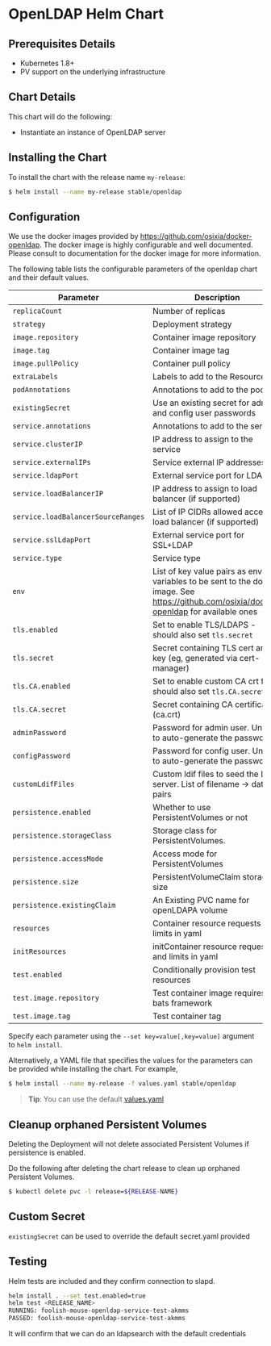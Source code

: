 # OpenLDAP Helm Chart

## Prerequisites Details
* Kubernetes 1.8+
* PV support on the underlying infrastructure

## Chart Details
This chart will do the following:

* Instantiate an instance of OpenLDAP server

## Installing the Chart

To install the chart with the release name `my-release`:

```bash
$ helm install --name my-release stable/openldap
```

## Configuration

We use the docker images provided by https://github.com/osixia/docker-openldap. The docker image is highly configurable and well documented. Please consult to documentation for the docker image for more information.

The following table lists the configurable parameters of the openldap chart and their default values.

| Parameter                          | Description                                                                                                                               | Default             |
| ---------------------------------- | ----------------------------------------------------------------------------------------------------------------------------------------- | ------------------- |
| `replicaCount`                     | Number of replicas                                                                                                                        | `1`                 |
| `strategy`                         | Deployment strategy                                                                                                                       | `{}`                |
| `image.repository`                 | Container image repository                                                                                                                | `osixia/openldap`   |
| `image.tag`                        | Container image tag                                                                                                                       | `1.1.10`            |
| `image.pullPolicy`                 | Container pull policy                                                                                                                     | `IfNotPresent`      |
| `extraLabels`                      | Labels to add to the Resources                                                                                                            | `{}`                |
| `podAnnotations`                   | Annotations to add to the pod                                                                                                             | `{}`                |
| `existingSecret`                   | Use an existing secret for admin and config user passwords                                                                                | `""`                |
| `service.annotations`              | Annotations to add to the service                                                                                                         | `{}`                |
| `service.clusterIP`                | IP address to assign to the service                                                                                                       | `""`                |
| `service.externalIPs`              | Service external IP addresses                                                                                                             | `[]`                |
| `service.ldapPort`                 | External service port for LDAP                                                                                                            | `389`               |
| `service.loadBalancerIP`           | IP address to assign to load balancer (if supported)                                                                                      | `""`                |
| `service.loadBalancerSourceRanges` | List of IP CIDRs allowed access to load balancer (if supported)                                                                           | `[]`                |
| `service.sslLdapPort`              | External service port for SSL+LDAP                                                                                                        | `636`               |
| `service.type`                     | Service type                                                                                                                              | `ClusterIP`         |
| `env`                              | List of key value pairs as env variables to be sent to the docker image. See https://github.com/osixia/docker-openldap for available ones | `[see values.yaml]` |
| `tls.enabled`                      | Set to enable TLS/LDAPS - should also set `tls.secret`                                                                                    | `false`             |
| `tls.secret`                       | Secret containing TLS cert and key (eg, generated via cert-manager)                                                                       | `""`                |
| `tls.CA.enabled`                   | Set to enable custom CA crt file - should also set `tls.CA.secret`                                                                        | `false`             |
| `tls.CA.secret`                    | Secret containing CA certificate (ca.crt)                                                                                                 | `""`                |
| `adminPassword`                    | Password for admin user. Unset to auto-generate the password                                                                              | None                |
| `configPassword`                   | Password for config user. Unset to auto-generate the password                                                                             | None                |
| `customLdifFiles`                  | Custom ldif files to seed the LDAP server. List of filename -> data pairs                                                                 | None                |
| `persistence.enabled`              | Whether to use PersistentVolumes or not                                                                                                   | `false`             |
| `persistence.storageClass`         | Storage class for PersistentVolumes.                                                                                                      | `<unset>`           |
| `persistence.accessMode`           | Access mode for PersistentVolumes                                                                                                         | `ReadWriteOnce`     |
| `persistence.size`                 | PersistentVolumeClaim storage size                                                                                                        | `8Gi`               |
| `persistence.existingClaim`        | An Existing PVC name for openLDAPA volume                                                                                                 | None                |
| `resources`                        | Container resource requests and limits in yaml                                                                                            | `{}`                |
| `initResources`                    | initContainer resource requests and limits in yaml                                                                                        | `{}`                |
| `test.enabled`                     | Conditionally provision test resources                                                                                                    | `false`             |
| `test.image.repository`            | Test container image requires bats framework                                                                                              | `dduportal/bats`    |
| `test.image.tag`                   | Test container tag                                                                                                                        | `0.4.0`             |


Specify each parameter using the `--set key=value[,key=value]` argument to `helm install`.

Alternatively, a YAML file that specifies the values for the parameters can be provided while installing the chart. For example,

```bash
$ helm install --name my-release -f values.yaml stable/openldap
```

> **Tip**: You can use the default [values.yaml](values.yaml)


## Cleanup orphaned Persistent Volumes

Deleting the Deployment will not delete associated Persistent Volumes if persistence is enabled.

Do the following after deleting the chart release to clean up orphaned Persistent Volumes.

```bash
$ kubectl delete pvc -l release=${RELEASE-NAME}
```

## Custom Secret

`existingSecret` can be used to override the default secret.yaml provided

## Testing

Helm tests are included and they confirm connection to slapd.

```bash
helm install . --set test.enabled=true
helm test <RELEASE_NAME>
RUNNING: foolish-mouse-openldap-service-test-akmms
PASSED: foolish-mouse-openldap-service-test-akmms
```

It will confirm that we can do an ldapsearch with the default credentials
